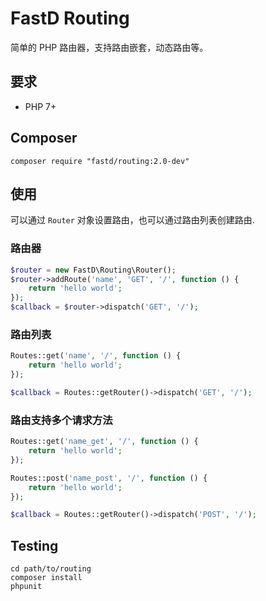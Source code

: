 # FastD Routing

简单的 PHP 路由器，支持路由嵌套，动态路由等。

## 要求

* PHP 7+

## Composer

```
composer require "fastd/routing:2.0-dev"
```

## 使用

可以通过 `Router` 对象设置路由，也可以通过路由列表创建路由.

### 路由器

```php
$router = new FastD\Routing\Router();
$router->addRoute('name', 'GET', '/', function () {
    return 'hello world';
});
$callback = $router->dispatch('GET', '/');
```

### 路由列表

```php
Routes::get('name', '/', function () {
    return 'hello world';
});

$callback = Routes::getRouter()->dispatch('GET', '/');
```

### 路由支持多个请求方法

```php
Routes::get('name_get', '/', function () {
    return 'hello world';
});

Routes::post('name_post', '/', function () {
    return 'hello world';
});

$callback = Routes::getRouter()->dispatch('POST', '/');
```

## Testing

```
cd path/to/routing
composer install
phpunit
```

